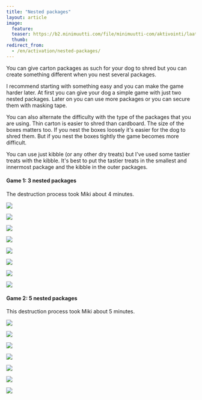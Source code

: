```yaml
---
title: "Nested packages"
layout: article
image:
  feature:
  teaser: https://b2.minimuutti.com/file/minimuutti-com/aktivointi/laatikot-sisakkain/DS09520-245px.jpg
  thumb:
redirect_from:
  - /en/activation/nested-packages/
---
```


You can give carton packages as such for your dog to shred but you can create something different when you nest several packages.

I recommend starting with something easy and you can make the game harder later. At first you can give your dog a simple game with just two nested packages. Later on you can use more packages or you can secure them with masking tape.

You can also alternate the difficulty with the type of the packages that you are using. Thin carton is easier to shred than cardboard. The size of the boxes matters too. If you nest the boxes loosely it's easier for the dog to shred them. But if you nest the boxes tightly the game becomes more difficult.

You can use just kibble (or any other dry treats) but I've used some tastier treats with the kibble. It's best to put the tastier treats in the smallest and innermost package and the kibble in the outer packages.

#### Game 1: 3 nested packages

The destruction process took Miki about 4 minutes.

![](https://b2.minimuutti.com/file/minimuutti-com/aktivointi/laatikot-sisakkain/DS09455-800px.jpg)

![](https://b2.minimuutti.com/file/minimuutti-com/aktivointi/laatikot-sisakkain/DS09520-800px.jpg)

![](https://b2.minimuutti.com/file/minimuutti-com/aktivointi/laatikot-sisakkain/DS09601-800px.jpg)

![](https://b2.minimuutti.com/file/minimuutti-com/aktivointi/laatikot-sisakkain/DS09633-800px.jpg)

![](https://b2.minimuutti.com/file/minimuutti-com/aktivointi/laatikot-sisakkain/DS09655-800px.jpg)

![](https://b2.minimuutti.com/file/minimuutti-com/aktivointi/laatikot-sisakkain/DS09706-800px.jpg)

![](https://b2.minimuutti.com/file/minimuutti-com/aktivointi/laatikot-sisakkain/DS09737-800px.jpg)

![](https://b2.minimuutti.com/file/minimuutti-com/aktivointi/laatikot-sisakkain/DS09448_-800px.jpg)

#### Game 2: 5 nested packages

This destruction process took Miki about 5 minutes.

![](https://b2.minimuutti.com/file/minimuutti-com/aktivointi/laatikot-sisakkain/DS12853-800px.jpg)

![](https://b2.minimuutti.com/file/minimuutti-com/aktivointi/laatikot-sisakkain/DS12875-800px.jpg)

![](https://b2.minimuutti.com/file/minimuutti-com/aktivointi/laatikot-sisakkain/DS13030-800px.jpg)

![](https://b2.minimuutti.com/file/minimuutti-com/aktivointi/laatikot-sisakkain/DS13061-800px.jpg)

![](https://b2.minimuutti.com/file/minimuutti-com/aktivointi/laatikot-sisakkain/DS13133-800px.jpg)

![](https://b2.minimuutti.com/file/minimuutti-com/aktivointi/laatikot-sisakkain/DS13161-800px.jpg)

![](https://b2.minimuutti.com/file/minimuutti-com/aktivointi/laatikot-sisakkain/Laatikot_sisakkain-kollaasi-800px.jpg)
